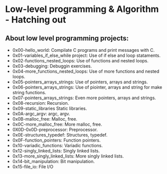 # Low-level programming & Algorithm - Hatching out
## About low level programming projects:

*    0x00-hello_world: Compilate C programs and print messages with C.
*    0x01-variables_if_else_while project: Use of if else and loop stataments.
*    0x02-functions_nested_loops: Use of functions and nested loops.
*    0x03-debugging: Debuggin exercises.
*    0x04-more_functions_nested_loops: Use of more functions and nested loops.
*    0x05-pointers_arrays_strings: Use of pointers, arrays and strings.
*    0x06-pointers_arrays_strings: Use of piointer, arrays and string for make string functions.
*    0x07-pointers_arrays_strings: Even more pointers, arrays and strings.
*    0x08-recursion: Recursion.
*    0x09-static_libraries Static libraries.
*    0x0A-argc_argv: argc, argv.
*    0x0B-malloc_free: Malloc, free.
*    0x0C-more_malloc_free: More malloc, free.
*    0X0D-0x0D-preprocessor: Preprocessor.
*    0x0E-structures_typedef: Structures, typedef.
*    0x0F-function_pointers: Function pointers.
*    0x10-variadic_functions: Variadic functions.
*    0x12-singly_linked_lists: Singly linked lists.
*    0x13-more_singly_linked_lists: More singly linked lists.
*    0x14-bit_manipulation: Bit manipulation.
*    0x15-file_io: File I/O
